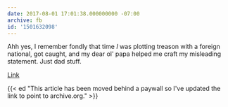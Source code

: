 ```yaml
---
date: 2017-08-01 17:01:38.000000000 -07:00
archive: fb
id: '1501632098'
---
```


Ahh yes, I remember fondly that time *I* was plotting treason with a foreign national, got caught, and my dear ol' papa helped me craft my misleading statement. Just dad stuff.

[Link]([Link](https://web.archive.org/web/20170802034637/https://www.washingtonpost.com/web/20170802034637/https://www.washingtonpost.com/news/post-politics/wp/2017/08/01/white-house-says-trump-weighed-in-on-sons-russia-meeting-statement-as-any-father-would/?utm_term=.c6a5910d5661))

{{< ed "This article has been moved behind a paywall so I've updated the link to point to archive.org." >}}